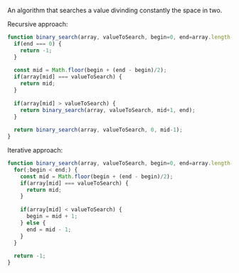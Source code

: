 An algorithm that searches a value divinding constantly the space in two.

Recursive approach:
```javascript
function binary_search(array, valueToSearch, begin=0, end=array.length-1) {
  if(end === 0) {
    return -1;
  }
  
  const mid = Math.floor(begin + (end - begin)/2);
  if(array[mid] === valueToSearch) {
    return mid;
  }
  
  if(array[mid] > valueToSearch) {
    return binary_search(array, valueToSearch, mid+1, end);
  }
  
  return binary_search(array, valueToSearch, 0, mid-1);
}
```

Iterative approach:
```javascript
function binary_search(array, valueToSearch, begin=0, end=array.length-1) {
  for(;begin < end;) {
    const mid = Math.floor(begin + (end - begin)/2);
    if(array[mid] === valueToSearch) {
      return mid;
    }
    
    if(array[mid] < valueToSearch) {
      begin = mid + 1;
    } else {
      end = mid - 1;
    }
  }
  
  return -1;
}
```
